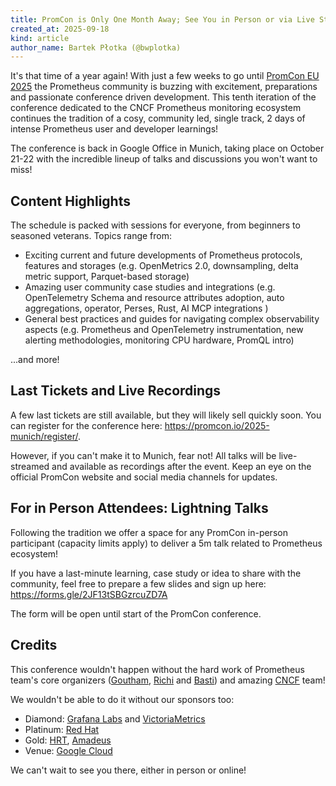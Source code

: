 ```yaml
---
title: PromCon is Only One Month Away; See You in Person or via Live Stream!
created_at: 2025-09-18
kind: article
author_name: Bartek Płotka (@bwplotka)
---
```


It's that time of a year again! With just a few weeks to go until [PromCon EU 2025](https://promcon.io/2025-munich/) the Prometheus community is buzzing with excitement, preparations and passionate conference driven development. This tenth iteration of the conference dedicated to the CNCF Prometheus monitoring ecosystem continues the tradition of a cosy, community led, single track, 2 days of intense Prometheus user and developer learnings!

The conference is back in Google Office in Munich, taking place on October 21-22 with the incredible lineup of talks and discussions you won't want to miss!

## Content Highlights

The schedule is packed with sessions for everyone, from beginners to seasoned veterans. Topics range from:

* Exciting current and future developments of Prometheus protocols, features and storages (e.g. OpenMetrics 2.0, downsampling, delta metric support, Parquet-based storage)
* Amazing user community case studies and integrations (e.g. OpenTelemetry Schema and resource attributes adoption, auto aggregations, operator, Perses, Rust, AI MCP integrations )
* General best practices and guides for navigating complex observability aspects (e.g. Prometheus and OpenTelemetry instrumentation, new alerting methodologies, monitoring CPU hardware, PromQL intro)

...and more!

## Last Tickets and Live Recordings

A few last tickets are still available, but they will likely sell quickly soon. You can register for the conference here: <https://promcon.io/2025-munich/register/>.

However, if you can't make it to Munich, fear not! All talks will be live-streamed and available as recordings after the event. Keep an eye on the official PromCon website and social media channels for updates.

## For in Person Attendees: Lightning Talks

Following the tradition we offer a space for any PromCon in-person participant (capacity limits apply) to deliver a 5m talk related to Prometheus ecosystem!

If you have a last-minute learning, case study or idea to share with the community, feel free to prepare a few slides and sign up here: <https://forms.gle/2JF13tSBGzrcuZD7A>

The form will be open until start of the PromCon conference.

## Credits

This conference wouldn't happen without the hard work of Prometheus team's core organizers ([Goutham](TODO), [Richi](TODO) and [Basti](TODO)) and amazing [CNCF](https://www.cncf.io/) team!

We wouldn't be able to do it without our sponsors too:

* Diamond: [Grafana Labs](https://grafana.com/) and [VictoriaMetrics](https://victoriametrics.com/)
* Platinum: [Red Hat](https://www.redhat.com/)
* Gold: [HRT](https://www.hudsonrivertrading.com/), [Amadeus](https://amadeus.com/)
* Venue: [Google Cloud](https://cloud.google.com/stackdriver/docs/managed-prometheus)

We can't wait to see you there, either in person or online!
